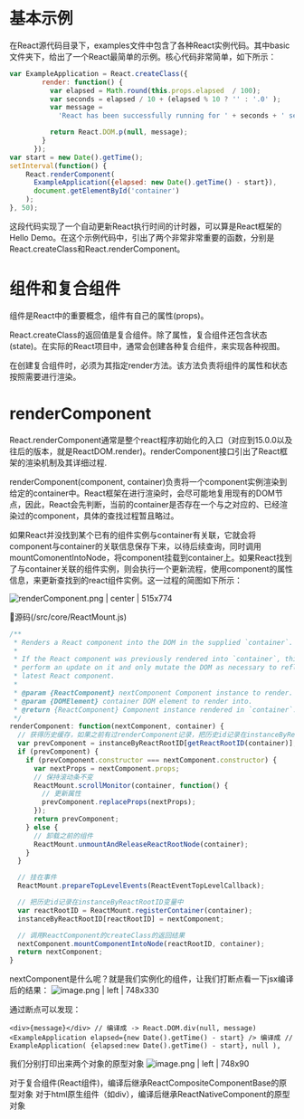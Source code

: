 # 基本示例
在React源代码目录下，examples文件中包含了各种React实例代码。其中basic文件夹下，给出了一个React最简单的示例。核心代码非常简单，如下所示：
```javascript
var ExampleApplication = React.createClass({
        render: function() {
          var elapsed = Math.round(this.props.elapsed  / 100);
          var seconds = elapsed / 10 + (elapsed % 10 ? '' : '.0' );
          var message =
            'React has been successfully running for ' + seconds + ' seconds.';

          return React.DOM.p(null, message);
        }
      });
var start = new Date().getTime();
setInterval(function() {
    React.renderComponent(
      ExampleApplication({elapsed: new Date().getTime() - start}),
      document.getElementById('container')
    );
}, 50);
```

这段代码实现了一个自动更新React执行时间的计时器，可以算是React框架的Hello Demo。在这个示例代码中，引出了两个非常非常重要的函数，分别是React.createClass和React.renderComponent。
# 组件和复合组件
组件是React中的重要概念，组件有自己的属性(props)。

React.createClass的返回值是复合组件。除了属性，复合组件还包含状态(state)。在实际的React项目中，通常会创建各种复合组件，来实现各种视图。

在创建复合组件时，必须为其指定render方法。该方法负责将组件的属性和状态按照需要进行渲染。
# renderComponent
React.renderComponent通常是整个react程序初始化的入口（对应到15.0.0以及往后的版本，就是ReactDOM.render)。renderComponent接口引出了React框架的渲染机制及其详细过程.

renderComponent(component, container)负责将一个component实例渲染到给定的container中。React框架在进行渲染时，会尽可能地复用现有的DOM节点，因此，React会先判断，当前的container是否存在一个与之对应的、已经渲染过的component，具体的查找过程暂且略过。

如果React并没找到某个已有的组件实例与container有关联，它就会将component与container的关联信息保存下来，以待后续查询，同时调用mountComonentIntoNode，将component挂载到container上。如果React找到了与container关联的组件实例，则会执行一个更新流程，使用component的属性信息，来更新查找到的react组件实例。这一过程的简图如下所示：

![renderComponent.png | center | 515x774](https://gw.alipayobjects.com/zos/skylark/182ca13d-7467-40dc-881f-7f467e3894a2/2018/png/17513c4d-c622-47f9-af26-91a8fa17e114.png "")


源码(/src/core/ReactMount.js)
```js
/**
 * Renders a React component into the DOM in the supplied `container`.
 *
 * If the React component was previously rendered into `container`, this will
 * perform an update on it and only mutate the DOM as necessary to reflect the
 * latest React component.
 *
 * @param {ReactComponent} nextComponent Component instance to render.
 * @param {DOMElement} container DOM element to render into.
 * @return {ReactComponent} Component instance rendered in `container`.
 */
renderComponent: function(nextComponent, container) {
  // 获得历史缓存，如果之前有过renderComponent记录，把历史id记录在instanceByReactRootID变量中
  var prevComponent = instanceByReactRootID[getReactRootID(container)];
  if (prevComponent) {
    if (prevComponent.constructor === nextComponent.constructor) {
      var nextProps = nextComponent.props;
      // 保持滚动条不变
      ReactMount.scrollMonitor(container, function() {
        // 更新属性
        prevComponent.replaceProps(nextProps);
      });
      return prevComponent;
    } else {
      // 卸载之前的组件
      ReactMount.unmountAndReleaseReactRootNode(container);
    }
  }

  // 挂在事件
  ReactMount.prepareTopLevelEvents(ReactEventTopLevelCallback);

  // 把历史id记录在instanceByReactRootID变量中
  var reactRootID = ReactMount.registerContainer(container);
  instanceByReactRootID[reactRootID] = nextComponent;

  // 调用ReactComponent的createClass的返回结果
  nextComponent.mountComponentIntoNode(reactRootID, container);
  return nextComponent;
}
```

nextComponent是什么呢？就是我们实例化的组件，让我们打断点看一下jsx编译后的结果：
![image.png | left | 748x330](https://cdn.yuque.com/lark/2018/png/606/1523002275727-b898c728-ef53-4afa-98e9-1e3bb4351736.png "")

通过断点可以发现：

```plain
<div>{message}</div> // 编译成 -> React.DOM.div(null, message)
<ExampleApplication elapsed={new Date().getTime() - start} /> 编译成 // ExampleApplication( {elapsed:new Date().getTime() - start}, null ),
```

我们分别打印出来两个对象的原型对象
![image.png | left | 748x90](https://cdn.yuque.com/lark/2018/png/606/1523002608347-e86c48ba-c0f3-40c1-948c-77fa03f6b8e9.png "")

对于复合组件(React组件)，编译后继承ReactCompositeComponentBase的原型对象
对于html原生组件（如div），编译后继承ReactNativeComponent的原型对象
